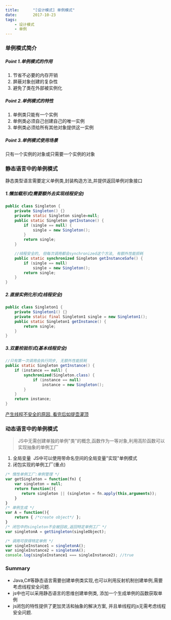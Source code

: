 ```yaml
---
title:      "[设计模式] 单例模式"
date:       2017-10-23
tags:
    - 设计模式
    - 单例
---
```

### 单例模式简介
##### Point 1.单例模式的作用
1. 节省不必要的内存开销
2. 屏蔽对象创建的复杂性
3. 避免了类在外部被实例化

##### Point 2.单例模式的特性
1. 单例类只能有一个实例
2. 单例类必须自己创建自己的唯一实例
3. 单例类必须给所有其他对象提供这一实例  

##### Point 3.单例模式使用场景
只有一个实例的对象或只需要一个实例的对象

### 静态语言中的单例模式
静态类型语言需要定义单例类,封装构造方法,并提供返回单例对象接口

##### 1.懒加载形式(需要额外去实现线程安全)
```java
public class Singleton {
    private Singleton() {}
    private static Singleton single=null;
    public static Singleton getInstance() {
        if (single == null) {
            single = new Singleton();
        }
        return single;
    }

    //线程安全的, 但每次调用都会synchronized这个方法, 有额外性能损耗
    public static synchronized Singleton getInstanceSafe() {
        if (single == null)         
            single = new Singleton();
        return single;              
    }
}

```

##### 2.直接实例化形式(线程安全)
```java
public class Singleton1 {
    private Singleton1() {}
    private static final Singleton1 single = new Singleton1();
    public static Singleton1 getInstance() {
        return single;
    }
}
```

##### 3.双重校验形式(基本线程安全)
```java
//只有第一次调用会执行同步, 无额外性能损耗
public static Singleton getInstance() {
    if (instance == null) {
        synchronized(Singleton.class) {
            if (instance == null)
                instance = new Singleton();
        }
    }
    return instance;
}
```
[产生线程不安全的原因, 看完后如提壶灌顶](//blog.csdn.net/kufeiyun/article/details/6166673)

### 动态语言中的单例模式

> JS中无需创建单独的单例"类"的概念,函数作为一等对象,利用高阶函数可以实现抽象的单例工厂   

1. 全局变量 &nbsp;JS中可以使用带命名空间的全局变量"实现"单例模式
2. 闭包实现的单例工厂(<span class="turn-red">重点</span>)

```js
/* 惰性单例工厂:单例管理 */
var getSingleton = function(fn) {
    var singleton = null;
    return function(){
       return singleton || (singleton = fn.apply(this,arguments));
    }
}
/* 单例生成 */
var A = function(){
    return { /*create object*/ };
}
/* 闭包中的singleton不会被回收,返回特定单例工厂 */
var singletonA = getSingleton(singleObject);

/* 调用可获得特定单例 */
var singleInstance1 = singletonA();
var singleInstance2 = singletonA();
console.log(singleInstance1 === singleInstance2); //true
```

### Summary
- Java,C#等静态语言需要创建单例类实现,也可以利用反射机制创建单例,需要考虑线程安全问题.
- js中也可以采用静态语言的思维创建单例类, 添加一个生成单例的函数获取单例
- js闭包的特性提供了更加灵活和抽象的解决方案, 并且单线程的js无需考虑线程安全问题.